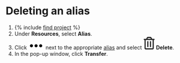 # Deleting an alias

1. {% include [find project](../../../_includes/datasphere/ui-find-project.md) %}
1. Under **Resources**, select **Alias**.
1. Click ![Options](../../../_assets/options.svg) next to the appropriate [alias](../../concepts/deploy/index.md#alias) and select ![Delete](../../../_assets/datasphere/delete.svg) **Delete**.
1. In the pop-up window, click **Transfer**.
